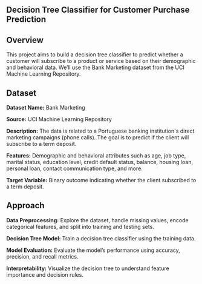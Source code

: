 ## Decision Tree Classifier for Customer Purchase Prediction
## Overview
This project aims to build a decision tree classifier to predict whether a customer will subscribe to a product or service based on their demographic and behavioral data. We’ll use the Bank Marketing dataset from the UCI Machine Learning Repository.

## Dataset
**Dataset Name:** Bank Marketing

**Source:** UCI Machine Learning Repository

**Description:** The data is related to a Portuguese banking institution's direct marketing campaigns (phone calls). The goal is to predict if the client will subscribe to a term deposit.

**Features:** Demographic and behavioral attributes such as age, job type, marital status, education level, credit default status, balance, housing loan, personal loan, contact communication type, and more.

**Target Variable:** Binary outcome indicating whether the client subscribed to a term deposit.

## Approach
**Data Preprocessing:** Explore the dataset, handle missing values, encode categorical features, and split into training and testing sets.

**Decision Tree Model:** Train a decision tree classifier using the training data.

**Model Evaluation:** Evaluate the model’s performance using accuracy, precision, and recall metrics.

**Interpretability:** Visualize the decision tree to understand feature importance and decision rules.
